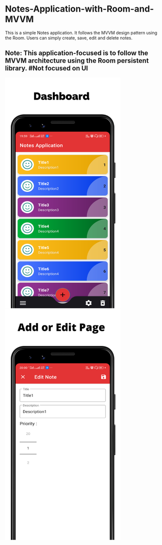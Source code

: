 # Notes-Application-with-Room-and-MVVM
This is a simple Notes application. It follows the MVVM design pattern using the Room. Users can simply create, save, edit and delete notes.

## Note: This application-focused is to follow the MVVM architecture using the Room persistent library. #Not focused on UI

<img src="images/dashboard.png" width="380">
<img src="images/addoredit.png" width="380">
